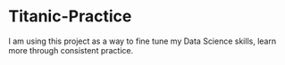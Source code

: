 # Titanic-Practice
I am using this project as a way to fine tune my Data Science skills, learn more through consistent practice.
